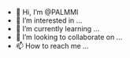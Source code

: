 - 👋 Hi, I’m @PALMMI
- 👀 I’m interested in ...
- 🌱 I’m currently learning ...
- 💞️ I’m looking to collaborate on ...
- 📫 How to reach me ...

<!---
PALMMI/PALMMI is a ✨ special ✨ repository because its `README.md` (this file) appears on your GitHub profile.
You can click the Preview link to take a look at your changes.
--->
